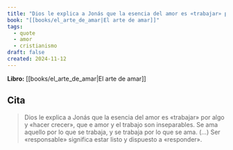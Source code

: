 ```yaml
---
title: "Dios le explica a Jonás que la esencia del amor es «trabajar» por algo y «hacer ..."
book: "[[books/el_arte_de_amar|El arte de amar]]"
tags:
  - quote
  - amor
  - cristianismo
draft: false
created: 2024-11-12
---
```


**Libro:** [[books/el_arte_de_amar|El arte de amar]]

## Cita
> Dios le explica a Jonás que la esencia del amor es «trabajar» por algo y «hacer crecer», que e amor y el trabajo son inseparables. Se ama aquello por lo que se trabaja, y se trabaja por lo que se ama. (…) Ser «responsable» significa estar listo y dispuesto a «responder».
